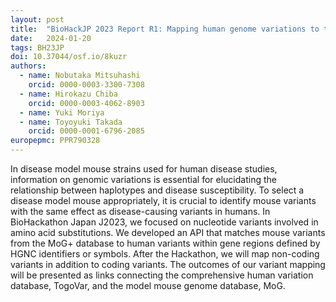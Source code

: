 ```yaml
---
layout: post
title:  "BioHackJP 2023 Report R1: Mapping human genome variations to their mouse counterparts for identifying disease model mouse strains"
date:   2024-01-20
tags: BH23JP
doi: 10.37044/osf.io/8kuzr
authors:
  - name: Nobutaka Mitsuhashi
    orcid: 0000-0003-3300-7308
  - name: Hirokazu Chiba
    orcid: 0000-0003-4062-8903
  - name: Yuki Moriya
  - name: Toyoyuki Takada
    orcid: 0000-0001-6796-2085
europepmc: PPR790328
---
```


In disease model mouse strains used for human disease studies, information on genomic variations is essential for elucidating the relationship between haplotypes and disease susceptibility. To select a disease model mouse appropriately, it is crucial to identify mouse variants with the same effect as disease-causing variants in humans. In BioHackathon Japan J2023, we focused on nucleotide variants involved in amino acid substitutions. We developed an API that matches mouse variants from the MoG+ database to human variants within gene regions defined by HGNC identifiers or symbols. After the Hackathon, we will map non-coding variants in addition to coding variants. The outcomes of our variant mapping will be presented as links connecting the comprehensive human variation database, TogoVar, and the model mouse genome database, MoG.

